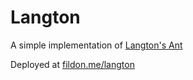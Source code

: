 # Langton

A simple implementation of [Langton's Ant](https://en.wikipedia.org/wiki/Langton%27s_ant)

Deployed at [fildon.me/langton](https://fildon.me/langton/)
